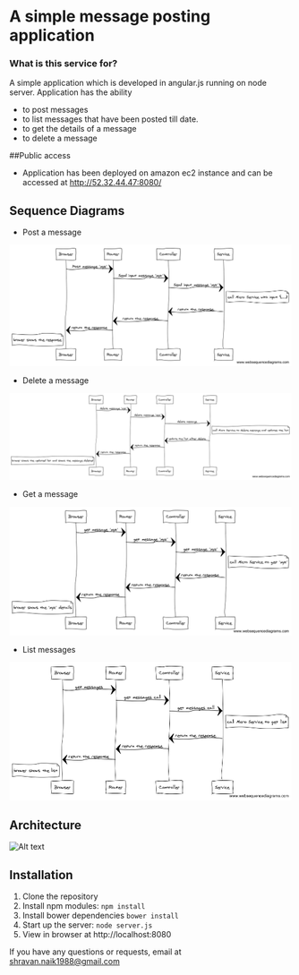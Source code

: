 # A simple message posting application

### What is this service for?

A simple application which is developed in angular.js running on node server.
Application has the ability
* to post messages
* to list messages that have been posted till date.
* to get the details of a message
* to delete a message

##Public access
* Application has been deployed on amazon ec2 instance and can be accessed at http://52.32.44.47:8080/

## Sequence Diagrams
* Post a message

![Alt text](images/post_seq.png?raw=true "Post a message")

* Delete a message

![Alt text](images/seq_deleted.png?raw=true "Delete a message")

* Get a message

![Alt text](images/seq_get.png?raw=true "Get a message")

* List messages

![Alt text](images/seq_list.png?raw=true "List messages")

## Architecture
![Alt text](images/architecture.png?raw=true "Architecture")

## Installation
1. Clone the repository
2. Install npm modules: `npm install`
3. Install bower dependencies `bower install`
4. Start up the server: `node server.js`
5. View in browser at http://localhost:8080

If you have any questions or requests, email at shravan.naik1988@gmail.com


